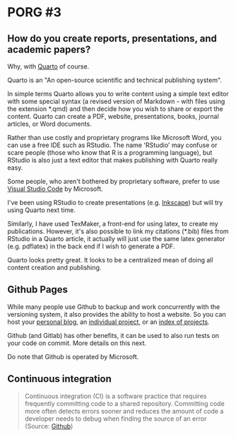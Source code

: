 # PORG #3

## How do you create reports, presentations, and academic papers?

Why, with [Quarto](https://quarto.org/) of course.

Quarto is an "An open-source scientific and technical publishing system".

In simple terms Quarto allows you to write content using a simple text editor with some special syntax (a revised version of Markdown - with files using the extension *.qmd) and then decide how you wish to share or export the content. Quarto can create a PDF, website, presentations, books, journal articles, or Word documents.

Rather than use costly and proprietary programs like Microsoft Word, you can use a free IDE such as RStudio. The name 'RStudio' may confuse or scare people (those who know that R is a programming language), but RStudio is also just a text editor that makes publishing with Quarto really easy.

Some people, who aren't bothered by proprietary software, prefer to use [Visual Studio Code](https://code.visualstudio.com/) by Microsoft.

I've been using RStudio to create presentations (e.g. [Inkscape](https://serialc.github.io/inkscape_poster_making_tutorial/inkscape_poster_making_tutorial.html#1)) but will try using Quarto next time.

Similarly, I have used TexMaker, a front-end for using latex, to create my publications. However, it's also possible to link my citations (*.bib) files from RStudio in a Quarto article, it actually will just use the same latex generator (e.g. pdflatex) in the back end if I wish to generate a PDF.

Quarto looks pretty great. It looks to be a centralized mean of doing all content creation and publishing.

## Github Pages

While many people use Github to backup and work concurrently with the versioning system, it also provides the ability to host a website. So you can host your [personal blog](https://ginolhac.github.io/), an [individual project](https://serialc.github.io/rusttrian/), or an [index of projects](https://serialc.github.io/).

Github (and Gitlab) has other benefits, it can be used to also run tests on your code on commit. More details on this next.

Do note that Github is operated by Microsoft.

## Continuous integration

> Continuous integration (CI) is a software practice that requires frequently committing code to a shared repository. Committing code more often detects errors sooner and reduces the amount of code a developer needs to debug when finding the source of an error
(Source: [Github](https://docs.github.com/en/actions/automating-builds-and-tests/about-continuous-integration))


